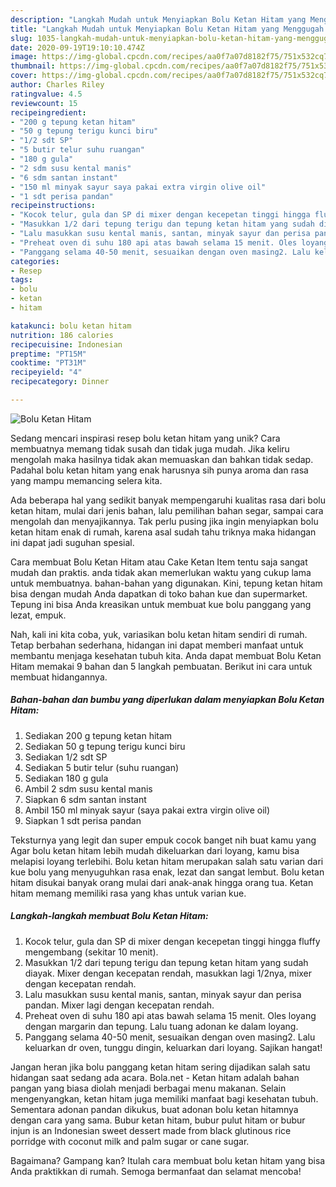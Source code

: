```yaml
---
description: "Langkah Mudah untuk Menyiapkan Bolu Ketan Hitam yang Menggugah Selera"
title: "Langkah Mudah untuk Menyiapkan Bolu Ketan Hitam yang Menggugah Selera"
slug: 1035-langkah-mudah-untuk-menyiapkan-bolu-ketan-hitam-yang-menggugah-selera
date: 2020-09-19T19:10:10.474Z
image: https://img-global.cpcdn.com/recipes/aa0f7a07d8182f75/751x532cq70/bolu-ketan-hitam-foto-resep-utama.jpg
thumbnail: https://img-global.cpcdn.com/recipes/aa0f7a07d8182f75/751x532cq70/bolu-ketan-hitam-foto-resep-utama.jpg
cover: https://img-global.cpcdn.com/recipes/aa0f7a07d8182f75/751x532cq70/bolu-ketan-hitam-foto-resep-utama.jpg
author: Charles Riley
ratingvalue: 4.5
reviewcount: 15
recipeingredient:
- "200 g tepung ketan hitam"
- "50 g tepung terigu kunci biru"
- "1/2 sdt SP"
- "5 butir telur suhu ruangan"
- "180 g gula"
- "2 sdm susu kental manis"
- "6 sdm santan instant"
- "150 ml minyak sayur saya pakai extra virgin olive oil"
- "1 sdt perisa pandan"
recipeinstructions:
- "Kocok telur, gula dan SP di mixer dengan kecepetan tinggi hingga fluffy mengembang (sekitar 10 menit)."
- "Masukkan 1/2 dari tepung terigu dan tepung ketan hitam yang sudah diayak. Mixer dengan kecepatan rendah, masukkan lagi 1/2nya, mixer dengan kecepatan rendah."
- "Lalu masukkan susu kental manis, santan, minyak sayur dan perisa pandan. Mixer lagi dengan kecepatan rendah."
- "Preheat oven di suhu 180 api atas bawah selama 15 menit. Oles loyang dengan margarin dan tepung. Lalu tuang adonan ke dalam loyang."
- "Panggang selama 40-50 menit, sesuaikan dengan oven masing2. Lalu keluarkan dr oven, tunggu dingin, keluarkan dari loyang. Sajikan hangat!"
categories:
- Resep
tags:
- bolu
- ketan
- hitam

katakunci: bolu ketan hitam 
nutrition: 186 calories
recipecuisine: Indonesian
preptime: "PT15M"
cooktime: "PT31M"
recipeyield: "4"
recipecategory: Dinner

---
```



![Bolu Ketan Hitam](https://img-global.cpcdn.com/recipes/aa0f7a07d8182f75/751x532cq70/bolu-ketan-hitam-foto-resep-utama.jpg)

Sedang mencari inspirasi resep bolu ketan hitam yang unik? Cara membuatnya memang tidak susah dan tidak juga mudah. Jika keliru mengolah maka hasilnya tidak akan memuaskan dan bahkan tidak sedap. Padahal bolu ketan hitam yang enak harusnya sih punya aroma dan rasa yang mampu memancing selera kita.

Ada beberapa hal yang sedikit banyak mempengaruhi kualitas rasa dari bolu ketan hitam, mulai dari jenis bahan, lalu pemilihan bahan segar, sampai cara mengolah dan menyajikannya. Tak perlu pusing jika ingin menyiapkan bolu ketan hitam enak di rumah, karena asal sudah tahu triknya maka hidangan ini dapat jadi suguhan spesial.

Cara membuat Bolu Ketan Hitam atau Cake Ketan Item tentu saja sangat mudah dan praktis. anda tidak akan memerlukan waktu yang cukup lama untuk membuatnya. bahan-bahan yang digunakan. Kini, tepung ketan hitam bisa dengan mudah Anda dapatkan di toko bahan kue dan supermarket. Tepung ini bisa Anda kreasikan untuk membuat kue bolu panggang yang lezat, empuk.


Nah, kali ini kita coba, yuk, variasikan bolu ketan hitam sendiri di rumah. Tetap berbahan sederhana, hidangan ini dapat memberi manfaat untuk membantu menjaga kesehatan tubuh kita. Anda dapat membuat Bolu Ketan Hitam memakai 9 bahan dan 5 langkah pembuatan. Berikut ini cara untuk membuat hidangannya.

<!--inarticleads1-->

##### Bahan-bahan dan bumbu yang diperlukan dalam menyiapkan Bolu Ketan Hitam:

1. Sediakan 200 g tepung ketan hitam
1. Sediakan 50 g tepung terigu kunci biru
1. Sediakan 1/2 sdt SP
1. Sediakan 5 butir telur (suhu ruangan)
1. Sediakan 180 g gula
1. Ambil 2 sdm susu kental manis
1. Siapkan 6 sdm santan instant
1. Ambil 150 ml minyak sayur (saya pakai extra virgin olive oil)
1. Siapkan 1 sdt perisa pandan


Teksturnya yang legit dan super empuk cocok banget nih buat kamu yang Agar bolu ketan hitam lebih mudah dikeluarkan dari loyang, kamu bisa melapisi loyang terlebihi. Bolu ketan hitam merupakan salah satu varian dari kue bolu yang menyuguhkan rasa enak, lezat dan sangat lembut. Bolu ketan hitam disukai banyak orang mulai dari anak-anak hingga orang tua. Ketan hitam memang memiliki rasa yang khas untuk varian kue. 

<!--inarticleads2-->

##### Langkah-langkah membuat Bolu Ketan Hitam:

1. Kocok telur, gula dan SP di mixer dengan kecepetan tinggi hingga fluffy mengembang (sekitar 10 menit).
1. Masukkan 1/2 dari tepung terigu dan tepung ketan hitam yang sudah diayak. Mixer dengan kecepatan rendah, masukkan lagi 1/2nya, mixer dengan kecepatan rendah.
1. Lalu masukkan susu kental manis, santan, minyak sayur dan perisa pandan. Mixer lagi dengan kecepatan rendah.
1. Preheat oven di suhu 180 api atas bawah selama 15 menit. Oles loyang dengan margarin dan tepung. Lalu tuang adonan ke dalam loyang.
1. Panggang selama 40-50 menit, sesuaikan dengan oven masing2. Lalu keluarkan dr oven, tunggu dingin, keluarkan dari loyang. Sajikan hangat!


Jangan heran jika bolu panggang ketan hitam sering dijadikan salah satu hidangan saat sedang ada acara. Bola.net - Ketan hitam adalah bahan pangan yang biasa diolah menjadi berbagai menu makanan. Selain mengenyangkan, ketan hitam juga memiliki manfaat bagi kesehatan tubuh. Sementara adonan pandan dikukus, buat adonan bolu ketan hitamnya dengan cara yang sama. Bubur ketan hitam, bubur pulut hitam or bubur injun is an Indonesian sweet dessert made from black glutinous rice porridge with coconut milk and palm sugar or cane sugar. 

Bagaimana? Gampang kan? Itulah cara membuat bolu ketan hitam yang bisa Anda praktikkan di rumah. Semoga bermanfaat dan selamat mencoba!
